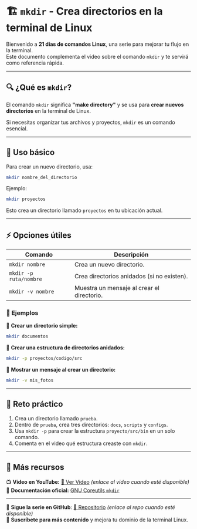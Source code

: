 # 🏗️ `mkdir` - Crea directorios en la terminal de Linux  

Bienvenido a **21 días de comandos Linux**, una serie para mejorar tu flujo en la terminal.  
Este documento complementa el video sobre el comando `mkdir` y te servirá como referencia rápida.  

---

## 🔍 ¿Qué es `mkdir`?  

El comando `mkdir` significa **"make directory"** y se usa para **crear nuevos directorios** en la terminal de Linux.  

Si necesitas organizar tus archivos y proyectos, `mkdir` es un comando esencial.  

---

## 📌 Uso básico  

Para crear un nuevo directorio, usa:  

```bash
mkdir nombre_del_directorio
```

Ejemplo:  

```bash
mkdir proyectos
```

Esto crea un directorio llamado `proyectos` en tu ubicación actual.  

---

## ⚡ Opciones útiles  

| Comando  | Descripción |
|----------|------------|
| `mkdir nombre` | Crea un nuevo directorio. |
| `mkdir -p ruta/nombre` | Crea directorios anidados (si no existen). |
| `mkdir -v nombre` | Muestra un mensaje al crear el directorio. |

### 📝 Ejemplos  

🔹 **Crear un directorio simple:**  
```bash
mkdir documentos
```

🔹 **Crear una estructura de directorios anidados:**  
```bash
mkdir -p proyectos/codigo/src
```

🔹 **Mostrar un mensaje al crear un directorio:**  
```bash
mkdir -v mis_fotos
```

---

## 🎯 Reto práctico  

1. Crea un directorio llamado `prueba`.  
2. Dentro de `prueba`, crea tres directorios: `docs`, `scripts` y `configs`.  
3. Usa `mkdir -p` para crear la estructura `proyecto/src/bin` en un solo comando.  
4. Comenta en el video qué estructura creaste con `mkdir`.  

---

## 📢 Más recursos  

📺 **Video en YouTube:** [🔗 Ver Video](#) *(enlace al video cuando esté disponible)*  
📖 **Documentación oficial:** [GNU Coreutils `mkdir`](https://www.gnu.org/software/coreutils/manual/html_node/mkdir-invocation.html)  

---

🚀 **Sigue la serie en GitHub**: [🔗 Repositorio](#) *(enlace al repo cuando esté disponible)*  
🔔 **Suscríbete para más contenido** y mejora tu dominio de la terminal Linux.  
